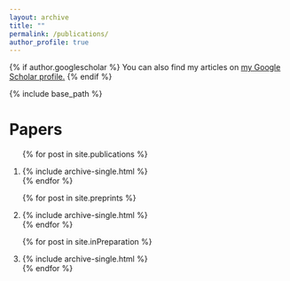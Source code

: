 ```yaml
---
layout: archive
title: ""
permalink: /publications/
author_profile: true
---
```


{% if author.googlescholar %}
You can also find my articles on <u><a href="{{author.googlescholar}}">my Google Scholar profile</a>.</u>
{% endif %}

{% include base_path %}

Papers
====
<ol>

{% for post in site.publications %}
  <li>{% include archive-single.html %}</li>
{% endfor %}

{% for post in site.preprints %}
  <li>{% include archive-single.html %}</li>
{% endfor %}

{% for post in site.inPreparation %}
  <li>{% include archive-single.html %}</li>
{% endfor %}

</ol>




